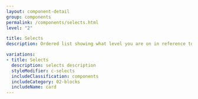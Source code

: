 ```yaml
---
layout: component-detail
group: components
permalink: /components/selects.html
level: "2"

title: Selects
description: Ordered list showing what level you are on in reference to the site

variations:
- title: Selects
  description: selects description
  styleModifier: c-selects
  includeClassification: components
  includeCategory: 02-blocks
  includeName: card
---
```

